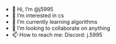 - 👋 Hi, I’m @j5995
- 👀 I’m interested in cs
- 🌱 I’m currently learning algorithms
- 💞️ I’m looking to collaborate on anything
- 📫 How to reach me: Discord: j.5995

<!---
j5995/j5995 is a ✨ special ✨ repository because its `README.md` (this file) appears on your GitHub profile.
You can click the Preview link to take a look at your changes.
--->
